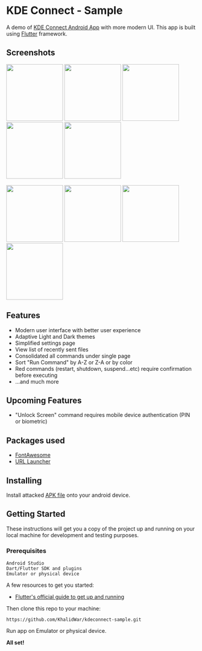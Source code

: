 # KDE Connect - Sample

A demo of [KDE Connect Android App](https://github.com/KDE/kdeconnect-android) with more modern UI. This app is built using [Flutter](https://flutter.dev) framework.

## Screenshots
<img src="https://github.com/KhalidWar/kdeconnect-sample/blob/master/assets/screenshots/send_files.jpg" width="150"> <img src="https://github.com/KhalidWar/kdeconnect-sample/blob/master/assets/screenshots/media_control.jpg" width="150"> <img src="https://github.com/KhalidWar/kdeconnect-sample/blob/master/assets/screenshots/media_control_volume.jpg" width="150">  <img src="https://github.com/KhalidWar/kdeconnect-sample/blob/master/assets/screenshots/run_command.jpg" width="150"> <img src="https://github.com/KhalidWar/kdeconnect-sample/blob/master/assets/screenshots/run-command_search.jpg" width="150">  

<img src="https://github.com/KhalidWar/kdeconnect-sample/blob/master/assets/screenshots/send_files_night.jpg" width="150"> <img src="https://github.com/KhalidWar/kdeconnect-sample/blob/master/assets/screenshots/run_command_night.jpg" width="150"> <img src="https://github.com/KhalidWar/kdeconnect-sample/blob/master/assets/screenshots/main_drawer_night.jpg" width="150"> <img src="https://github.com/KhalidWar/kdeconnect-sample/blob/master/assets/screenshots/plugin_settings_night.jpg" width="150">

## Features
- Modern user interface with better user experience
- Adaptive Light and Dark themes
- Simplified settings page
- View list of recently sent files
- Consolidated all commands under single page
- Sort "Run Command" by A-Z or Z-A or by color
- Red commands (restart, shutdown, suspend...etc) require confirmation before executing
- ...and much more

## Upcoming Features
- "Unlock Screen" command requires mobile device authentication (PIN or biometric)

## Packages used
- [FontAwesome](https://pub.dev/packages/font_awesome_flutter)
- [URL Launcher](https://pub.dev/packages/url_launcher)

## Installing
Install attacked [APK file](https://github.com/KhalidWar/kdeconnect-sample/releases) onto your android device.

## Getting Started
These instructions will get you a copy of the project up and running on your local machine for development and testing purposes.


### Prerequisites
```
Android Studio
Dart/Flutter SDK and plugins
Emulator or physical device
```

A few resources to get you started:
- [Flutter's official guide to get up and running](https://flutter.dev/docs/get-started/install)

Then clone this repo to your machine:

`https://github.com/KhalidWar/kdeconnect-sample.git`

Run app on Emulator or physical device.

**All set!**
